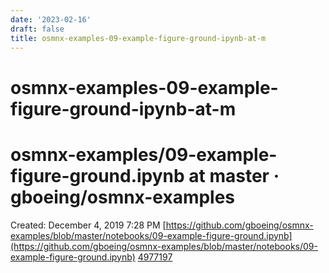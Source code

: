 ```yaml
---
date: '2023-02-16'
draft: false
title: osmnx-examples-09-example-figure-ground-ipynb-at-m
---
```


# osmnx-examples-09-example-figure-ground-ipynb-at-m

# osmnx-examples/09-example-figure-ground.ipynb at master · gboeing/osmnx-examples
Created: December 4, 2019 7:28 PM
[https://github.com/gboeing/osmnx-examples/blob/master/notebooks/09-example-figure-ground.ipynb](https://github.com/gboeing/osmnx-examples/blob/master/notebooks/09-example-figure-ground.ipynb)
[4977197](osmnx-examples%2009-example-figure-ground%20ipynb%20at%20m%20290b78db4665410ca405e8820a9400d0/4977197)
